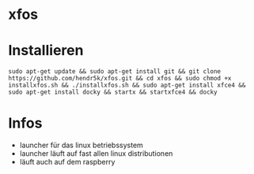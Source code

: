 # xfos

# Installieren
````
sudo apt-get update && sudo apt-get install git && git clone https://github.com/hendr5k/xfos.git && cd xfos && sudo chmod +x installxfos.sh && ./installxfos.sh && sudo apt-get install xfce4 && sudo apt-get install docky && startx && startxfce4 && docky
````


# Infos
* launcher für das linux betriebssystem
* launcher läuft auf fast allen linux distributionen
* läuft auch auf dem raspberry
